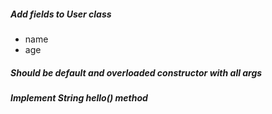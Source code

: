 ##### Add fields to User class
* name
* age

##### Should be default and overloaded constructor with all args

##### Implement String hello() method